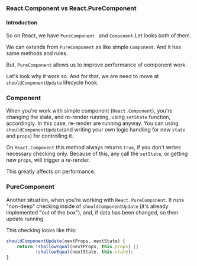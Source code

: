 ### React.Component vs React.PureComponent

#### Introduction

So on React, we have `PureComponent ` and  `Component`.Let looks both of them.

We can extends from `PureComponent` as like simple `Component`. And it has same methods and rules.

But, `PureComponent` allows us to improve performance of component work.

Let's look why it work so. And for that, we are need to move at `shouldComponentUpdate` lifecycle hook.

### Component

When you're work with simple component (`React.Component`), you're changing the state, and  re-render running, using `setState` function, accordingly.
In this case, re-render are running anyway.
You can using `shouldComponentUpdate`(and writing your own logic handling for new `state` and `props`) for controlling it.

On `React.Component` this method always returns `true`,  if you don't writes necessary checking only.
Because of this, any call the `setState`, or getting new `props`, will trigger a re-render.

This greatly affects on performance.

### PureComponent

Another situation, when you're working with `React.PureComponent`. It runs "non-deep" checking inside of `shouldComponentUpdate` (it's already implemented "out of the box"), and, if data has been changed, so then update running.

This checking looks like this:
```jsx
shouldComponentUpdate(nextProps, nextState) {
    return !shallowEqual(nextProps, this.props) || 
           !shallowEqual(nextState, this.state);
}
```